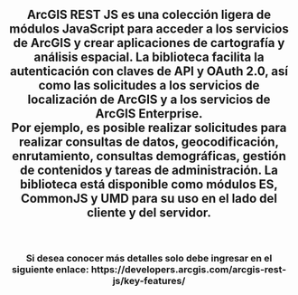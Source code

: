 <div id="header" align="center">
  <h2>ArcGIS REST JS es una colección ligera de módulos JavaScript para acceder a los servicios de ArcGIS y crear aplicaciones de cartografía y análisis espacial. La biblioteca facilita la autenticación con claves de API y OAuth 2.0, así como las solicitudes a los servicios de localización de ArcGIS y a los servicios de ArcGIS Enterprise.<br>
    Por ejemplo, es posible realizar solicitudes para realizar consultas de datos, geocodificación, enrutamiento, consultas demográficas, gestión de contenidos y tareas de administración. La biblioteca está disponible como módulos ES, CommonJS y UMD para su uso en el lado del cliente y del servidor.</h2><br>
    <h3>Si desea conocer más detalles solo debe ingresar en el siguiente enlace: https://developers.arcgis.com/arcgis-rest-js/key-features/</h3><br>
</div>
